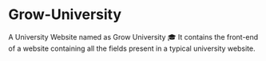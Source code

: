 # Grow-University
A University Website named as Grow University 🎓 
It contains the front-end of a website containing all the fields present in a typical university website.
